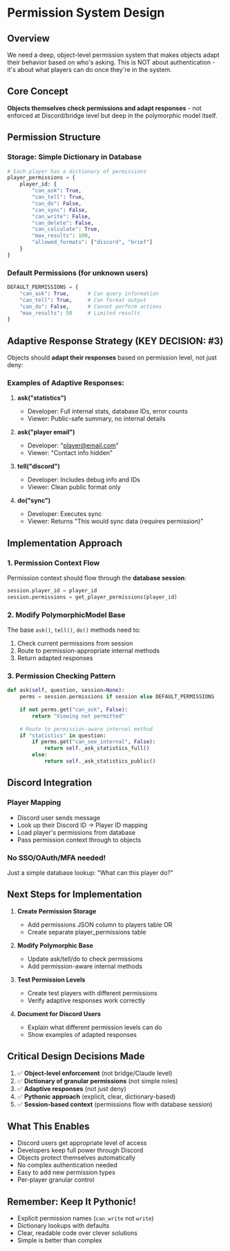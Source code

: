 # Permission System Design

## Overview
We need a deep, object-level permission system that makes objects adapt their behavior based on who's asking. This is NOT about authentication - it's about what players can do once they're in the system.

## Core Concept
**Objects themselves check permissions and adapt responses** - not enforced at Discord/bridge level but deep in the polymorphic model itself.

## Permission Structure

### Storage: Simple Dictionary in Database
```python
# Each player has a dictionary of permissions
player_permissions = {
    player_id: {
        "can_ask": True,
        "can_tell": True, 
        "can_do": False,
        "can_sync": False,
        "can_write": False,
        "can_delete": False,
        "can_calculate": True,
        "max_results": 100,
        "allowed_formats": ["discord", "brief"]
    }
}
```

### Default Permissions (for unknown users)
```python
DEFAULT_PERMISSIONS = {
    "can_ask": True,      # Can query information
    "can_tell": True,     # Can format output
    "can_do": False,      # Cannot perform actions
    "max_results": 50     # Limited results
}
```

## Adaptive Response Strategy (KEY DECISION: #3)

Objects should **adapt their responses** based on permission level, not just deny:

### Examples of Adaptive Responses:

1. **ask("statistics")**
   - Developer: Full internal stats, database IDs, error counts
   - Viewer: Public-safe summary, no internal details

2. **ask("player email")**
   - Developer: "player@email.com"
   - Viewer: "Contact info hidden"

3. **tell("discord")**
   - Developer: Includes debug info and IDs
   - Viewer: Clean public format only

4. **do("sync")**
   - Developer: Executes sync
   - Viewer: Returns "This would sync data (requires permission)"

## Implementation Approach

### 1. Permission Context Flow
Permission context should flow through the **database session**:
```python
session.player_id = player_id
session.permissions = get_player_permissions(player_id)
```

### 2. Modify PolymorphicModel Base
The base `ask()`, `tell()`, `do()` methods need to:
1. Check current permissions from session
2. Route to permission-appropriate internal methods
3. Return adapted responses

### 3. Permission Checking Pattern
```python
def ask(self, question, session=None):
    perms = session.permissions if session else DEFAULT_PERMISSIONS
    
    if not perms.get("can_ask", False):
        return "Viewing not permitted"
    
    # Route to permission-aware internal method
    if "statistics" in question:
        if perms.get("can_see_internal", False):
            return self._ask_statistics_full()
        else:
            return self._ask_statistics_public()
```

## Discord Integration

### Player Mapping
- Discord user sends message
- Look up their Discord ID → Player ID mapping
- Load player's permissions from database
- Pass permission context through to objects

### No SSO/OAuth/MFA needed!
Just a simple database lookup: "What can this player do?"

## Next Steps for Implementation

1. **Create Permission Storage**
   - Add permissions JSON column to players table OR
   - Create separate player_permissions table

2. **Modify Polymorphic Base**
   - Update ask/tell/do to check permissions
   - Add permission-aware internal methods

3. **Test Permission Levels**
   - Create test players with different permissions
   - Verify adaptive responses work correctly

4. **Document for Discord Users**
   - Explain what different permission levels can do
   - Show examples of adapted responses

## Critical Design Decisions Made

1. ✅ **Object-level enforcement** (not bridge/Claude level)
2. ✅ **Dictionary of granular permissions** (not simple roles)
3. ✅ **Adaptive responses** (not just deny)
4. ✅ **Pythonic approach** (explicit, clear, dictionary-based)
5. ✅ **Session-based context** (permissions flow with database session)

## What This Enables

- Discord users get appropriate level of access
- Developers keep full power through Discord
- Objects protect themselves automatically
- No complex authentication needed
- Easy to add new permission types
- Per-player granular control

## Remember: Keep It Pythonic!
- Explicit permission names (`can_write` not `write`)
- Dictionary lookups with defaults
- Clear, readable code over clever solutions
- Simple is better than complex